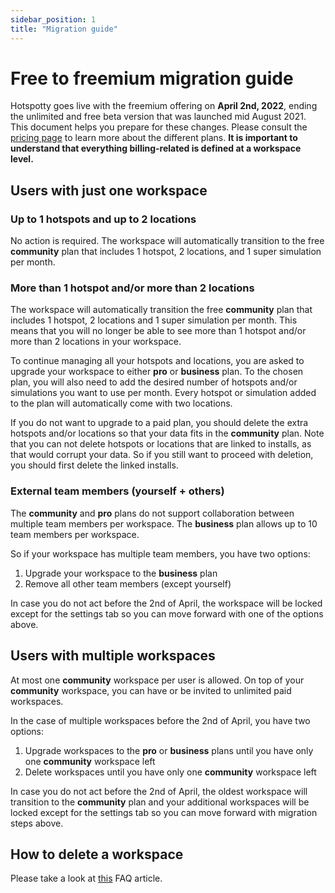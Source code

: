 ```yaml
---
sidebar_position: 1
title: "Migration guide"
---
```


# Free to freemium migration guide

Hotspotty goes live with the freemium offering on **April 2nd, 2022**, ending the unlimited and free beta version that was launched mid August 2021. This document helps you prepare for these changes. Please consult the [pricing page](./pricing.md) to learn more about the different plans. **It is important to understand that everything billing-related is defined at a workspace level.**

## Users with just one workspace

### Up to 1 hotspots and up to 2 locations

No action is required. The workspace will automatically transition to the free **community** plan that includes 1 hotspot, 2 locations, and 1 super simulation per month.

### More than 1 hotspot and/or more than 2 locations

The workspace will automatically transition the free **community** plan that includes 1 hotspot, 2 locations and 1 super simulation per month.
This means that you will no longer be able to see more than 1 hotspot and/or more than 2 locations in your workspace.

To continue managing all your hotspots and locations, you are asked to upgrade your workspace to either **pro** or **business** plan. To the chosen plan, you will also need to add the desired number of hotspots and/or simulations you want to use per month. Every hotspot or simulation added to the plan will automatically come with two locations.

If you do not want to upgrade to a paid plan, you should delete the extra hotspots and/or locations so that your data fits in the **community** plan. Note that you can not delete hotspots or locations that are linked to installs, as that would corrupt your data. So if you still want to proceed with deletion, you should first delete the linked installs.

### External team members (yourself + others)

The **community** and **pro** plans do not support collaboration between multiple team members per workspace.
The **business** plan allows up to 10 team members per workspace.

So if your workspace has multiple team members, you have two options:

1. Upgrade your workspace to the **business** plan
2. Remove all other team members (except yourself)

In case you do not act before the 2nd of April, the workspace will be locked except for the settings tab so you can move forward with one of the options above.

## Users with multiple workspaces

At most one **community** workspace per user is allowed.
On top of your **community** workspace, you can have or be invited to unlimited paid workspaces.

In the case of multiple workspaces before the 2nd of April, you have two options:

1. Upgrade workspaces to the **pro** or **business** plans until you have only one **community** workspace left
2. Delete workspaces until you have only one **community** workspace left

In case you do not act before the 2nd of April, the oldest workspace will transition to the **community** plan and your additional workspaces will be locked except for the settings tab so you can move forward with migration steps above.

## How to delete a workspace

Please take a look at [this](/FAQ/delete-workspace) FAQ article.
